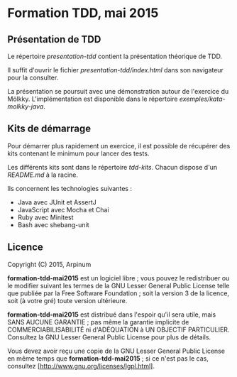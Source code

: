 # Formation TDD, mai 2015


## Présentation de TDD

Le répertoire *presentation-tdd* contient la présentation théorique de TDD.

Il suffit d'ouvrir le fichier *presentation-tdd/index.html* dans son navigateur pour la consulter.

La présentation se poursuit avec une démonstration autour de l'exercice du Mölkky. L'implémentation est disponible dans le répertoire *exemples/kata-molkky-java*.


## Kits de démarrage

Pour démarrer plus rapidement un exercice, il est possible de récupérer des kits contenant le minimum pour lancer des tests.

Les différents kits sont dans le répertoire *tdd-kits*. Chacun dispose d'un *README.md* à la racine.

Ils concernent les technologies suivantes :

* Java avec JUnit et AssertJ
* JavaScript avec Mocha et Chai
* Ruby avec Minitest
* Bash avec shebang-unit


## Licence

Copyright (C) 2015, Arpinum

**formation-tdd-mai2015** est un logiciel libre ; vous pouvez le redistribuer ou le modifier suivant les termes de la GNU Lesser General Public License telle que publiée par la Free Software Foundation ; soit la version 3 de la licence, soit (à votre gré) toute version ultérieure.

**formation-tdd-mai2015** est distribué dans l'espoir qu'il sera utile, mais SANS AUCUNE GARANTIE ; pas même la garantie implicite de COMMERCIABILISABILITÉ ni d'ADÉQUATION à UN OBJECTIF PARTICULIER. Consultez la GNU Lesser General Public License pour plus de détails.

Vous devez avoir reçu une copie de la GNU Lesser General Public License en même temps que **formation-tdd-mai2015** ; si ce n'est pas le cas, consultez [http://www.gnu.org/licenses/lgpl.html].

